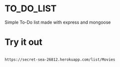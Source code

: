 # TO_DO_LIST
Simple To-Do list made with express and mongoose

# Try it out
<code>
https://secret-sea-26812.herokuapp.com/list/Movies
<code />
